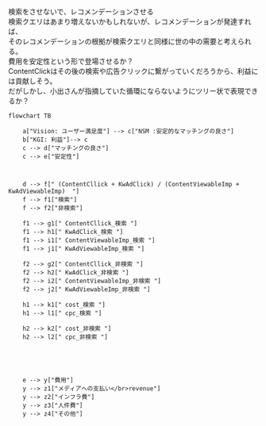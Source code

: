 検索をさせないで、レコメンデーションさせる  
検索クエリはあまり増えないかもしれないが、レコメンデーションが発達すれば、  
そのレコメンデーションの根拠が検索クエリと同様に世の中の需要と考えられる。  
費用を安定性という形で登場させるか？  
ContentClickはその後の検索や広告クリックに繋がっていくだろうから、利益には貢献しそう。  
だがしかし、小出さんが指摘していた循環にならないようにツリー状で表現できるか？
  


```mermaid
flowchart TB
    
    a["Vision: ユーザー満足度"] --> c["NSM :安定的なマッチングの良さ"]
    b["KGI: 利益"]--> c
    c --> d["マッチングの良さ"]
    c --> e["安定性"]
    
    
    
    d --> f[" (ContentCllick + KwAdClick) / (ContentViewableImp + KwAdViewableImp)  "]
    f --> f1["検索"]
    f --> f2["非検索"]
    
    f1 --> g1[" ContentCllick_検索 "]
    f1 --> h1[" KwAdClick_検索 "]
    f1 --> i1[" ContentViewableImp_検索 "]
    f1 --> j1[" KwAdViewableImp_検索 "]
    
    f2 --> g2[" ContentCllick_非検索 "]
    f2 --> h2[" KwAdClick_非検索 "]
    f2 --> i2[" ContentViewableImp_非検索 "]
    f2 --> j2[" KwAdViewableImp_非検索 "]
    
    h1 --> k1[" cost_検索 "]
    h1 --> l1[" cpc_検索 "]
    
    h2 --> k2[" cost_非検索 "]
    h2 --> l2[" cpc_非検索 "]
    
    
    
    
    
    e --> y["費用"]
    y --> z1["メディアへの支払い</br>revenue"]
    y --> z2["インフラ費"]
    y --> z3["人件費"]
    y --> z4["その他"]
    
```



